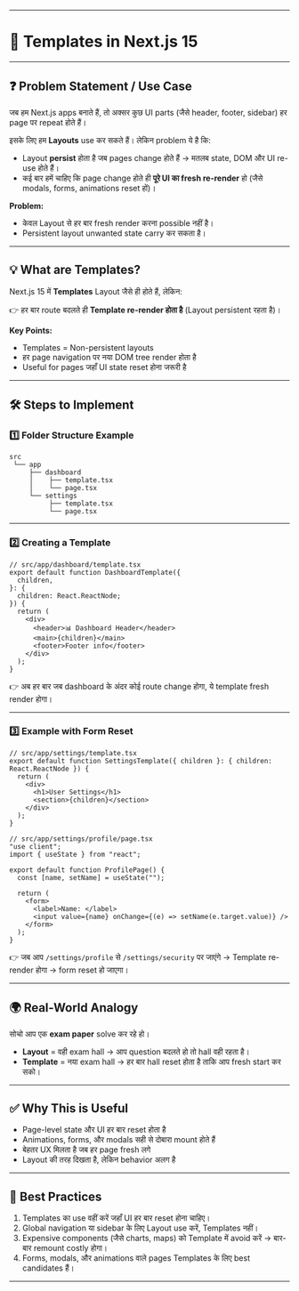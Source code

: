 
---

# 📘 Templates in Next.js 15

---

## ❓ Problem Statement / Use Case

जब हम Next.js apps बनाते हैं, तो अक्सर कुछ UI parts (जैसे header, footer, sidebar) हर page पर repeat होते हैं।

इसके लिए हम **Layouts** use कर सकते हैं।
लेकिन problem ये है कि:

* Layout **persist** होता है जब pages change होते हैं → मतलब state, DOM और UI re-use होते हैं।
* कई बार हमें चाहिए कि page change होते ही **पूरे UI का fresh re-render** हो (जैसे modals, forms, animations reset हों)।

**Problem:**

* केवल Layout से हर बार fresh render करना possible नहीं है।
* Persistent layout unwanted state carry कर सकता है।

---

## 💡 What are Templates?

Next.js 15 में **Templates** Layout जैसे ही होते हैं, लेकिन:

👉 हर बार route बदलते ही **Template re-render होता है** (Layout persistent रहता है)।

**Key Points:**

* Templates = Non-persistent layouts
* हर page navigation पर नया DOM tree render होता है
* Useful for pages जहाँ UI state reset होना जरूरी है

---

## 🛠️ Steps to Implement

### 1️⃣ Folder Structure Example

```
src
 └── app
     ├── dashboard
     │    ├── template.tsx
     │    └── page.tsx
     └── settings
          ├── template.tsx
          └── page.tsx
```

---

### 2️⃣ Creating a Template

```tsx
// src/app/dashboard/template.tsx
export default function DashboardTemplate({
  children,
}: {
  children: React.ReactNode;
}) {
  return (
    <div>
      <header>📊 Dashboard Header</header>
      <main>{children}</main>
      <footer>Footer info</footer>
    </div>
  );
}
```

👉 अब हर बार जब dashboard के अंदर कोई route change होगा, ये template fresh render होगा।

---

### 3️⃣ Example with Form Reset

```tsx
// src/app/settings/template.tsx
export default function SettingsTemplate({ children }: { children: React.ReactNode }) {
  return (
    <div>
      <h1>User Settings</h1>
      <section>{children}</section>
    </div>
  );
}
```

```tsx
// src/app/settings/profile/page.tsx
"use client";
import { useState } from "react";

export default function ProfilePage() {
  const [name, setName] = useState("");

  return (
    <form>
      <label>Name: </label>
      <input value={name} onChange={(e) => setName(e.target.value)} />
    </form>
  );
}
```

👉 जब आप `/settings/profile` से `/settings/security` पर जाएंगे → Template re-render होगा → form reset हो जाएगा।

---

## 🌍 Real-World Analogy

सोचो आप एक **exam paper** solve कर रहे हो।

* **Layout** = वही exam hall → आप question बदलते हो तो hall वही रहता है।
* **Template** = नया exam hall → हर बार hall reset होता है ताकि आप fresh start कर सको।

---

## ✅ Why This is Useful

* Page-level state और UI हर बार reset होता है
* Animations, forms, और modals सही से दोबारा mount होते हैं
* बेहतर UX मिलता है जब हर page fresh लगे
* Layout की तरह दिखता है, लेकिन behavior अलग है

---

## 🔗 Best Practices

1. Templates का use वहीं करें जहाँ UI हर बार reset होना चाहिए।
2. Global navigation या sidebar के लिए Layout use करें, Templates नहीं।
3. Expensive components (जैसे charts, maps) को Template में avoid करें → बार-बार remount costly होगा।
4. Forms, modals, और animations वाले pages Templates के लिए best candidates हैं।

---


